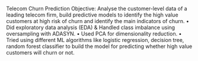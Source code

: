 Telecom Churn Prediction
Objective: Analyse the customer-level data of a leading telecom firm, build predictive models to identify the high 
value customers at high risk of churn and identify the main indicators of churn.
• Did exploratory data analysis (EDA) & Handled class imbalance using oversampling with ADASYN. 
• Used PCA for dimensionality reduction.
• Tried using different ML algorithms like logistic regression, decision tree, random forest classifier to build the model
for predicting whether high value customers will churn or not.
